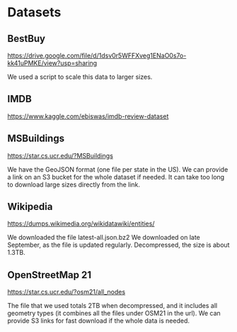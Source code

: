 # Datasets

## BestBuy
https://drive.google.com/file/d/1dsv0r5WFFXveg1ENaO0s7o-kk41uPMKE/view?usp=sharing

We used a script to scale this data to larger sizes.

## IMDB
https://www.kaggle.com/ebiswas/imdb-review-dataset

## MSBuildings
https://star.cs.ucr.edu/?MSBuildings

We have the GeoJSON format (one file per state in the US). We can provide a link on an S3 bucket for the whole dataset if needed.
It can take too long to download large sizes directly from the link.

## Wikipedia
https://dumps.wikimedia.org/wikidatawiki/entities/

We downloaded the file latest-all.json.bz2
We downloaded on late September, as the file is updated regularly. Decompressed, the size is about 1.3TB.

## OpenStreetMap 21
https://star.cs.ucr.edu/?osm21/all_nodes

The file that we used totals 2TB when decompressed, and it includes all geometry types (it combines all the files under OSM21 in the url).
We can provide S3 links for fast download if the whole data is needed.
